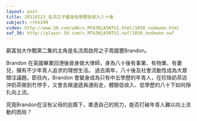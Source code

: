 ```yaml
---
layout: post
title: 20110223_名流之子變身低學歷低收入八十後
subject: rthk299
video: http://www.56.com/u86/v_MTA3NjA5NTU1.html/1030_nodewee.html
swf_56: http://player.56.com/v_MTA3NjA5NTU1.swf/1030_nodewee.swf
---
```

窮富翁大作戰第二集的主角是名流周啟邦之子周國豐Brandon。

Brandon 在英國畢業回港後晉身做大律師，身為八十後有事業、有物業、有妻兒，擁有不少年青人追求的理想生活。
過去兩年，八十後及社會流動性成為大眾關注議題。節目內，Brandon 會變身成為只有中五學歷的年青人，在珍珠奶茶店沖奶茶做到冇停手，又會去做速遞員通街走，體驗低收入、低學歷的八十下如何掙扎向上流。

究竟Brandon在沒有父母的庇蔭下，單憑自己的努力，能否打破年青人難以向上流動的困局？
